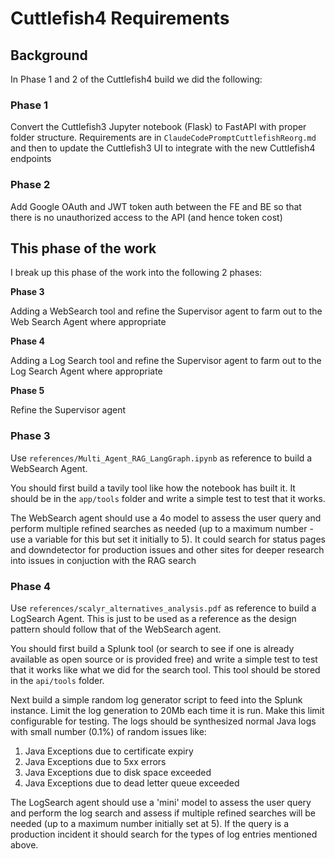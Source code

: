 # Cuttlefish4 Requirements

## Background

In Phase 1 and 2 of the Cuttlefish4 build we did the following:

### Phase 1

Convert the Cuttlefish3 Jupyter notebook (Flask) to FastAPI with proper folder structure. Requirements are in `ClaudeCodePromptCuttlefishReorg.md` and then to update the Cuttlefish3 UI to integrate with the new Cuttlefish4 endpoints

### Phase 2

Add Google OAuth and JWT token auth between the FE and BE so that there is no unauthorized access to the API (and hence token cost)

## This phase of the work

I break up this phase of the work into the following 2 phases:

**Phase 3**

Adding a WebSearch tool and refine the Supervisor agent to farm out to the Web Search Agent where appropriate
 
**Phase 4**

Adding a Log Search tool and refine the Supervisor agent to farm out to the Log Search Agent where appropriate

**Phase 5**

Refine the Supervisor agent

### Phase 3

Use `references/Multi_Agent_RAG_LangGraph.ipynb` as reference to build a WebSearch Agent. 

You should first build a tavily tool like how the notebook has built it. It should be in the `app/tools` folder and write a simple test to test that it works. 

The WebSearch agent should use a 4o model to assess the user query and perform multiple refined searches as needed (up to a maximum number - use a variable for this but set it initially to 5). It could search for status pages and downdetector for production issues and other sites for deeper research into issues in conjuction with the RAG search

### Phase 4

Use `references/scalyr_alternatives_analysis.pdf` as reference to build a LogSearch Agent. This is just to be used as a reference as the design pattern should follow that of the WebSearch agent.

You should first build a Splunk tool (or search to see if one is already available as open source or is provided free) and write a simple test to test that it works like what we did for the search tool. This tool should be stored in the `api/tools` folder. 

Next build a simple random log generator script to feed into the Splunk instance. Limit the log generation to 20Mb each time it is run. Make this limit configurable for testing. The logs should be synthesized normal Java logs with small number (0.1%) of random issues like:

1. Java Exceptions due to certificate expiry
2. Java Exceptions due to 5xx errors
3. Java Exceptions due to disk space exceeded
4. Java Exceptions due to dead letter queue exceeded 

The LogSearch agent should use a 'mini' model to assess the user query and perform the log search and assess if multiple refined searches will be needed (up to a maximum number initially set at 5). If the query is a production incident it should search for the types of log entries mentioned above.

  